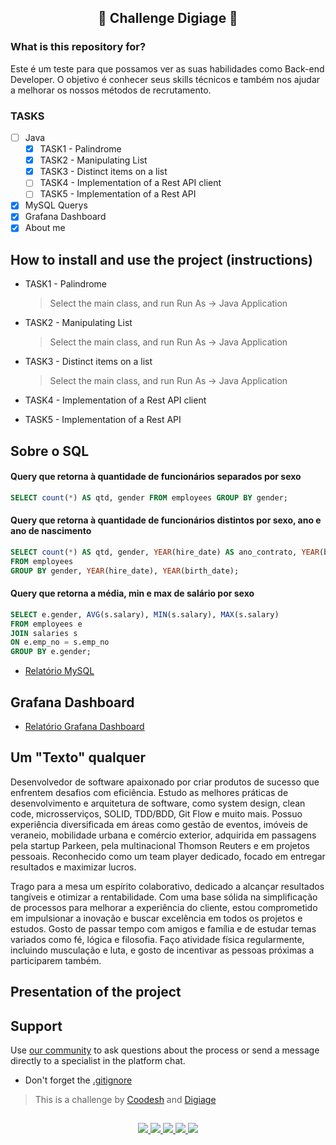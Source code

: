 <div align="center">
  
  ## 🚀 Challenge Digiage 🚀
  
</div>

### What is this repository for?

Este é um teste para que possamos ver as suas habilidades como Back-end Developer.
O objetivo é conhecer seus skills técnicos e também nos ajudar a melhorar os nossos métodos de recrutamento. 

### TASKS

- [ ] Java
  - [X] TASK1 - Palindrome
  - [X] TASK2 - Manipulating List
  - [X] TASK3 - Distinct items on a list
  - [ ] TASK4 - Implementation of a Rest API client
  - [ ] TASK5 - Implementation of a Rest API
- [X] MySQL Querys
- [X] Grafana Dashboard
- [X] About me

## How to install and use the project (instructions)

  - TASK1 - Palindrome
    
    > Select the main class, and run Run As -> Java Application
    
  - TASK2 - Manipulating List
    
    > Select the main class, and run Run As -> Java Application
    
  - TASK3 - Distinct items on a list

     > Select the main class, and run Run As -> Java Application

  - TASK4 - Implementation of a Rest API client
  - TASK5 - Implementation of a Rest API

## Sobre o SQL
  
####	Query que retorna à quantidade de funcionários separados por sexo
  
```sql
SELECT count(*) AS qtd, gender FROM employees GROUP BY gender;
```

#### Query que retorna à quantidade de funcionários distintos por sexo, ano e ano de nascimento
    
```sql
SELECT count(*) AS qtd, gender, YEAR(hire_date) AS ano_contrato, YEAR(birth_date) AS ano_nascimento 
FROM employees 
GROUP BY gender, YEAR(hire_date), YEAR(birth_date);
```

#### Query que retorna a média, min e max de salário por sexo
  
```sql
SELECT e.gender, AVG(s.salary), MIN(s.salary), MAX(s.salary)
FROM employees e
JOIN salaries s
ON e.emp_no = s.emp_no
GROUP BY e.gender;
```
- <a href="https://github.com/bruno-silverio/challenge-digiage/blob/main/employeesMySQL.pdf">Relatório MySQL</a>

## Grafana Dashboard

- <a href="https://github.com/bruno-silverio/challenge-digiage/blob/main/grafanaDashboard.pdf">Relatório Grafana Dashboard</a>

## Um "Texto" qualquer

Desenvolvedor de software apaixonado por criar produtos de sucesso que enfrentem desafios com eficiência. Estudo as melhores práticas de desenvolvimento e arquitetura de software, como system design, clean code, microsserviços, SOLID, TDD/BDD, Git Flow e muito mais. Possuo experiência diversificada em áreas como gestão de eventos, imóveis de veraneio, mobilidade urbana e comércio exterior, adquirida em passagens pela startup Parkeen, pela multinacional Thomson Reuters e em projetos pessoais. Reconhecido como um team player dedicado, focado em entregar resultados e maximizar lucros.

Trago para a mesa um espírito colaborativo, dedicado a alcançar resultados tangíveis e otimizar a rentabilidade. Com uma base sólida na simplificação de processos para melhorar a experiência do cliente, estou comprometido em impulsionar a inovação e buscar excelência em todos os projetos e estudos. Gosto de passar tempo com amigos e família e de estudar temas variados como fé, lógica e filosofia. Faço atividade física regularmente, incluindo musculação e luta, e gosto de incentivar as pessoas próximas a participarem também.

## Presentation of the project


## Support

Use [our community](https://discord.gg/rdXbEvjsWu) to ask questions about the process or send a message directly to a specialist in the platform chat.
- Don't forget the [.gitignore](https://www.toptal.com/developers/gitignore)
  
> This is a challenge by [Coodesh](https://coodesh.com/) and [Digiage](https://digiage.com.br) 

##
<p align="center">
  <a href="https://skillicons.dev">
    <img src="https://skillicons.dev/icons?i=java" />
    <img src="https://skillicons.dev/icons?i=eclipse" />
    <img src="https://skillicons.dev/icons?i=mysql" />
    <img src="https://skillicons.dev/icons?i=aws" />
    <img src="https://skillicons.dev/icons?i=grafana" />
  </a>
</p>
